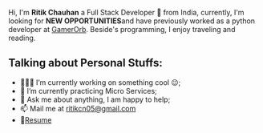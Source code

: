 Hi, I'm **Ritik Chauhan** a Full Stack Developer 🚀 from India, currently, I'm looking for **NEW OPPORTUNITIES**and have previously worked as a python developer at [GamerOrb](https://GamerOrb.com).
Beside's programming, I enjoy traveling and reading.

## Talking about Personal Stuffs:

-  👨🏽‍💻 I’m currently working on something cool 😉;
-  🌱 I’m currently practicing Micro Services;
-  💬 Ask me about anything, I am happy to help;
- 📫 Mail me at ritikcn05@gmail.com
- 📝[Resume](https://master--resilient-chimera-e444dd.netlify.app/)

<!---
ritikchauhan-01/ritikchauhan-01 is a ✨ special ✨ repository because its `README.md` (this file) appears on your GitHub profile.
You can click the Preview link to take a look at your changes.
--->
